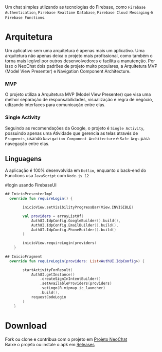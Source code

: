 Um chat simples utlizando as tecnologias do Firebase, como `Firebase Authentication`, `Firebase Realtime Database`, `Firebase Cloud Messaging` e `Firebase Functions`.

# Arquitetura

Um aplicativo sem uma arquitetura é apenas mais um aplicativo. Uma arquitetura não apenas deixa o projeto mais profissional, como também o torna mais legível por outros desenvolvedores e facilita a manutenção. Por isso o NeoChat dois padrões de projeto muito populares, a Arquitetura MVP (Model View Presenter) e Navigation Component Architecture. 

### MVP

O projeto utiliza a Arquitetura MVP (Model View Presenter) que visa uma melhor separação de responsabilidades, visualização e regra de negócio, utlizando interfaces para comunicação entre elas.

### Single Activity

Seguindo as recomendações da Google, o projeto é `Single Activity`, possuindo apenas uma Atividade que gerencia as telas através de `Fragments`, usando `Navigation Component Architecture` e `Safe Args` para navegação entre elas.

## Linguagens

A aplicação é 100% desenvolvida em `Kotlin`, enquanto o back-end do Functions usa `JavaScript` com `Node.js 12`

#login usando FirebaseUI
```kotlin
## InicioPresenterImpl
  override fun requireLogin() {

        inicioView.setVisibilityProgressBar(View.INVISIBLE)

        val providers = arrayListOf(
            AuthUI.IdpConfig.GoogleBuilder().build(),
            AuthUI.IdpConfig.EmailBuilder().build(),
            AuthUI.IdpConfig.PhoneBuilder().build()
        )

        inicioView.requireLogin(providers)
    }
    
## InicioFragment
  override fun requireLogin(providers: List<AuthUI.IdpConfig>) {

        startActivityForResult(
            AuthUI.getInstance()
                .createSignInIntentBuilder()
                .setAvailableProviders(providers)
                .setLogo(R.mipmap.ic_launcher)
                .build(),
            requestCodeLogin
        )
    }
```

# Download

Fork ou clone e contribua com o projeto em [Projeto NeoChat](https://github.com/Irineu333/NeoChat)
<br/>Baixe o projeto ou instale o apk em [Releases](https://github.com/Irineu333/NeoChat/releases)
